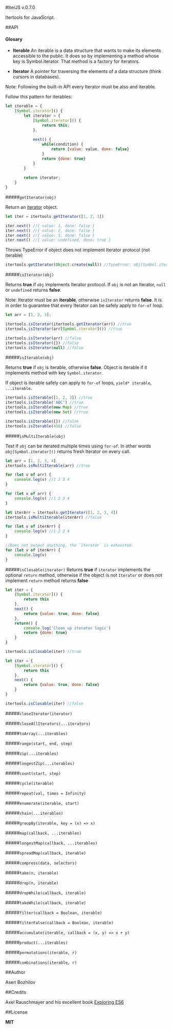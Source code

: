 #IterJS v.0.7.0

Itertools for JavaScript.

##API

#### Glosary

* **Iterable**
An iterable is a data structure that wants to make its elements accessible to the public. It does so by implementing a method whose key is Symbol.iterator. That method is a factory for iterators.

* **Iterator**
A pointer for traversing the elements of a data structure (think cursors in databases).

Note: Following the built-in API every Iterator must be also and iterable. 

Follow this pattern for iterables: 

```javascript
let iterable = {
    [Symbol.iterator]() {
        let iterator = {
            [Symbol.iterator]() {
                return this;
            },
            
            next() {
                while(condition) {
                    return {value: value, done: false}
                }
                return {done: true}
            }
        }
        
        return iterator;
    }
}
```

#####`getIterator(obj)`

Return an [iterator](https://developer.mozilla.org/en-US/docs/Web/JavaScript/Reference/Iteration_protocols#iterator) object.

```javascript
let iter = itertools.getIterator([1, 2, 3])

iter.next() //{ value: 1, done: false }
iter.next() //{ value: 2, done: false }
iter.next() //{ value: 3, done: false }
iter.next() //{ value: undefined, done: true } 
```

Throws TypeError if object does not implement Iterator protocol (not iterable)

```javascript
itertools.getIterator(Object.create(null)) //TypeError: obj[Symbol.iterator] is not a function
```

#####`isIterator(obj)`

Returns **true** if `obj` implements Iterator protocol.  If `obj` is not an Iterator, `null` or `undefined` returns **false**.

Note: Iterator must be an **iterable**, otherwise `isIterator` returns **false**. It is in order to guarantee that every Iterator can be safely apply to `for-of` loop.

```javascript
let arr = [1, 2, 3];

itertools.isIterator(itertools.getIterator(arr)) //true
itertools.isIterator(arr[Symbol.iterator]()) //true

itertools.isIterator(arr) //false 
itertools.isIterator({}) //false
itertools.isIterator(null) //false
```


#####`isIterable(obj)`

Returns **true** if `obj` is iterable, otherwise **false**. Object is iterable if it implements method with key `Symbol.iterator`. 

If object is iterable safely can apply to `for-of` loops, `yield* iterable`, `...iterable`.

```javascript
itertools.isIterable([1, 2, 3]) //true
itertools.isIterable('ABC') //true
itertools.isIterable(new Map) //true
itertools.isIterable(new Set) //true

itertools.isIterable({}) //false
itertools.isIterable(456) //false
```

#####`isMultiIterable(obj)` 

Test if `obj` can be iterated multiple times using `for-of`. In other words `obj[Symbol.iterator]()` returns fresh Iterator on every call.

```javascript
let arr = [1, 2, 3, 4]
itertools.isMultiIterable(arr) //true

for (let v of arr) {
    console.log(v) //1 2 3 4
}

for (let v of arr) { 
    console.log(v) //1 2 3 4
}

let iterArr = itertools.getIterator([1, 2, 3, 4])
itertools.isMultiIterable(iterArr) //false

for (let v of iterArr) {
    console.log(v) //1 2 3 4
}

//Does not output anything, the `Iterator` is exhausted.
for (let v of iterArr) { 
    console.log(v)  
}
```


#####`isClosable(iterator)`
Returns **true** if `iterator` implements the optional `return` method, otherwise if the object is not `Iterator` or does not implement `return` method returns **false**  

```javascript
let iter = {
    [Symbol.iterator]() {
        return this
    },
    next() {
        return {value: true, done: false}
    },
    return() {
        console.log('Clean up iterator logic')
        return {done: true}
    }
}

itertools.isClosable(iter) //true
```

```javascript
let iter = {
    [Symbol.iterator]() {
        return this
    },
    next() {
        return {value: true, done: false}
    }
}

itertools.isClosable(iter) //false
```

#####`closeIterator(iterator)`

#####`closeAllIterators(...iterators)`

#####`toArray(...iterables)`

#####`range(start, end, step)`

#####`zip(...iterables)`

#####`longestZip(...iterables)`

#####`count(start, step)`

#####`cycle(iterable)`

#####`repeat(val, times = Infinity)`

#####`enumerate(iterable, start)`

#####`chain(...iterables)`

#####`groupBy(iterable, key = (x) => x)`

#####`map(callback, ...iterables)`

#####`longestMap(callback, ...iterables)`

#####`spreadMap(callback, iterable)`

#####`compress(data, selectors)`

#####`take(n, iterable)`

#####`drop(n, iterable)`

#####`dropWhile(callback, iterable)`

#####`takeWhile(callback, iterable)`

#####`filter(callback = Boolean, iterable)`

#####`filterFalse(callback = Boolean, iterable)`

#####`accumulate(iterable, callback = (x, y) => x + y)`

#####`product(...iterables)`

#####`permutations(iterable, r)`

#####`combinations(iterable, r)`

##Author

Asen Bozhilov

##Credits 

Axel Rauschmayer and his excellent book [Exploring ES6](http://exploringjs.com/)

##License

**MIT**  

